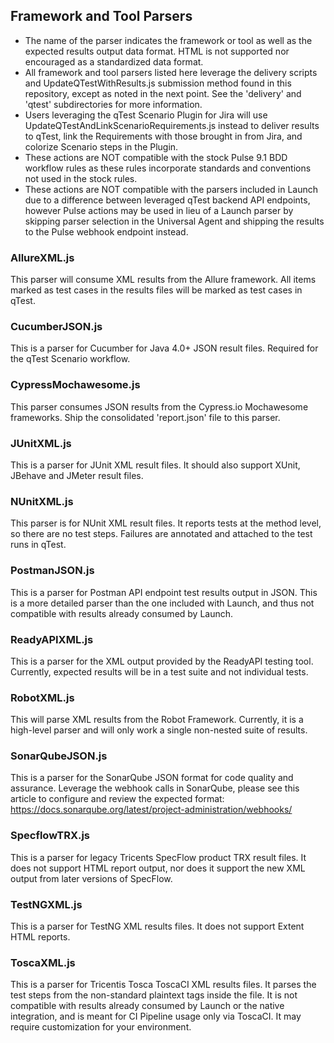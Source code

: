 ## Framework and Tool Parsers

- The name of the parser indicates the framework or tool as well as the expected results output data format.  HTML is not supported nor encouraged as a standardized data format.
- All framework and tool parsers listed here leverage the delivery scripts and UpdateQTestWithResults.js submission method found in this repository, except as noted in the next point.  See the 'delivery' and 'qtest' subdirectories for more information.
- Users leveraging the qTest Scenario Plugin for Jira will use UpdateQTestAndLinkScenarioRequirements.js instead to deliver results to qTest, link the Requirements with those brought in from Jira, and colorize Scenario steps in the Plugin.
- These actions are NOT compatible with the stock Pulse 9.1 BDD workflow rules as these rules incorporate standards and conventions not used in the stock rules.
- These actions are NOT compatible with the parsers included in Launch due to a difference between leveraged qTest backend API endpoints, however Pulse actions may be used in lieu of a Launch parser by skipping parser selection in the Universal Agent and shipping the results to the Pulse webhook endpoint instead.

### AllureXML.js
This parser will consume XML results from the Allure framework.  All items marked as test cases in the results files will be marked as test cases in qTest.

### CucumberJSON.js
This is a parser for Cucumber for Java 4.0+ JSON result files.  Required for the qTest Scenario workflow.

### CypressMochawesome.js
This parser consumes JSON results from the Cypress.io Mochawesome frameworks.  Ship the consolidated 'report.json' file to this parser.

### JUnitXML.js
This is a parser for JUnit XML result files.  It should also support XUnit, JBehave and JMeter result files.

### NUnitXML.js
This parser is for NUnit XML result files.  It reports tests at the method level, so there are no test steps.  Failures are annotated and attached to the test runs in qTest.

### PostmanJSON.js
This is a parser for Postman API endpoint test results output in JSON.  This is a more detailed parser than the one included with Launch, and thus not compatible with results already consumed by Launch.

### ReadyAPIXML.js
This is a parser for the XML output provided by the ReadyAPI testing tool.  Currently, expected results will be in a test suite and not individual tests.

### RobotXML.js
This will parse XML results from the Robot Framework.  Currently, it is a high-level parser and will only work a single non-nested suite of results.

### SonarQubeJSON.js
This is a parser for the SonarQube JSON format for code quality and assurance.  Leverage the webhook calls in SonarQube, please see this article to configure and review the expected format: https://docs.sonarqube.org/latest/project-administration/webhooks/

### SpecflowTRX.js
This is a parser for legacy Tricents SpecFlow product TRX result files.  It does not support HTML report output, nor does it support the new XML output from later versions of SpecFlow.

### TestNGXML.js
This is a parser for TestNG XML results files.  It does not support Extent HTML reports.

### ToscaXML.js
This is a parser for Tricentis Tosca ToscaCI XML results files.  It parses the test steps from the non-standard plaintext tags inside the file.  It is not compatible with results already consumed by Launch or the native integration, and is meant for CI Pipeline usage only via ToscaCI.  It may require customization for your environment.